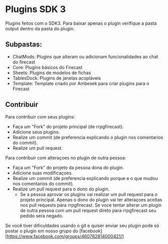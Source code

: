 # Plugins SDK 3
Plugins feitos com o SDK3. Para baixar apenas o plugin verifique a pasta output dentro da pasta do plugin. 

## Subpastas:
- ChatMods: Plugins que alteram ou adicionam funcionalidades ao chat do firecast
- Core: Plugins básicos do Firecast
- Sheets: Plugins de modelos de fichas
- TablesDock: Plugins de janelas acopláveis 
- Template: Template criado por Ambesek para criar plugins para o Firecast

## Contribuir
Para contribuir com seus plugins:
- Faça um "Fork" do projeto principal (de rrpgfirecast).
- Adicione seus plugins.
- Realize um commit (de preferencia explicando o plugin nos comentarios do commit).
- Realize um pull request.

Para contribuir com alteraçoes no plugin de outra pessoa:
- Faça um "Fork" do projeto da pessoa dona do plugin.
- Adicione suas modificaçoes.
- Realize um commit (de preferencia explicando porque e o que mudou nos comentarios do commit).
- Realize um pull request para o dono do plugin.
  - Se a pessoa aprovar os plugins vai realizar um pull request para o projeto principal. Apenas o dono do plugin vai ter alteraçoes aceitas nos pull requests para rrpgfirecast. Se voce tentar alterar um plugin de outra pessoa com um pull request direto para rrpgfirecast seu pedido sera negado.  

Se você tiver dificuldades usando o git e quiser enviar seu plugin pode só postar o plugin em nosso grupo do [facebook][https://www.facebook.com/groups/460782814000421/]
